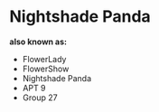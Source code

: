 # Nightshade Panda

**also known as:**
- FlowerLady
- FlowerShow
- Nightshade Panda
- APT 9
- Group 27
